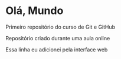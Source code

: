 # Olá, Mundo
 Primeiro repositório do curso de Git e GitHub
 
 Repositório criado durante uma aula online
 
 Essa linha eu adicionei pela interface web
